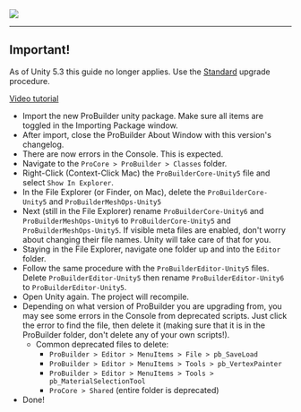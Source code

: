<div class="site"><a href="https://youtu.be/Ta3HkV_qHTc"><img src="../../images/VidLink_GettingStarted_Slim.png"></a></div>

---

<div class="alert-box warning">
<h2>Important!</h2>
As of Unity 5.3 this guide no longer applies.  Use the <a href="../standard">Standard</a> upgrade procedure.
</div>


[Video tutorial](https://www.youtube.com/watch?v=mpluzo9Zrxs&feature=youtu.be)

- Import the new ProBuilder unity package.  Make sure all items are toggled in the Importing Package window.
- After import, close the ProBuilder About Window with this version's changelog.
- There are now errors in the Console.  This is expected.
- Navigate to the `ProCore > ProBuilder > Classes` folder.
- Right-Click (Context-Click Mac) the `ProBuilderCore-Unity5` file and select `Show In Explorer`.
- In the File Explorer (or Finder, on Mac), delete the `ProBuilderCore-Unity5` and `ProBuilderMeshOps-Unity5`
- Next (still in the File Explorer) rename `ProBuilderCore-Unity6` and `ProBuilderMeshOps-Unity6` to `ProBuilderCore-Unity5` and `ProBuilderMeshOps-Unity5`.  If visible meta files are enabled, don't worry about changing their file names.  Unity will take care of that for you.
- Staying in the File Explorer, navigate one folder up and into the `Editor` folder.
- Follow the same procedure with the `ProBuilderEditor-Unity5` files.  Delete `ProBuilderEditor-Unity5` then rename `ProBuilderEditor-Unity6` to `ProBuilderEditor-Unity5`.
- Open Unity again.  The project will recompile.
- Depending on what version of ProBuilder you are upgrading from, you may see some errors in the Console from deprecated scripts.  Just click the error to find the file, then delete it (making sure that it is in the ProBuilder folder, don't delete any of your own scripts!).
	- Common deprecated files to delete:
		- `ProBuilder > Editor > MenuItems > File > pb_SaveLoad`
		- `ProBuilder > Editor > MenuItems > Tools > pb_VertexPainter`
		- `ProBuilder > Editor > MenuItems > Tools > pb_MaterialSelectionTool`
		- `ProCore > Shared` (entire folder is deprecated)
- Done!

